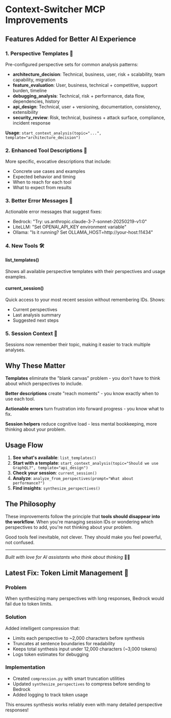 # Context-Switcher MCP Improvements

## Features Added for Better AI Experience

### 1. Perspective Templates 🎯
Pre-configured perspective sets for common analysis patterns:
- **architecture_decision**: Technical, business, user, risk + scalability, team capability, migration
- **feature_evaluation**: User, business, technical + competitive, support burden, timeline  
- **debugging_analysis**: Technical, risk + performance, data flow, dependencies, history
- **api_design**: Technical, user + versioning, documentation, consistency, extensibility
- **security_review**: Risk, technical, business + attack surface, compliance, incident response

**Usage**: `start_context_analysis(topic="...", template="architecture_decision")`

### 2. Enhanced Tool Descriptions 📝
More specific, evocative descriptions that include:
- Concrete use cases and examples
- Expected behavior and timing
- When to reach for each tool
- What to expect from results

### 3. Better Error Messages 🎯
Actionable error messages that suggest fixes:
- Bedrock: "Try: us.anthropic.claude-3-7-sonnet-20250219-v1:0"
- LiteLLM: "Set OPENAI_API_KEY environment variable"
- Ollama: "Is it running? Set OLLAMA_HOST=http://your-host:11434"

### 4. New Tools 🛠️

#### list_templates()
Shows all available perspective templates with their perspectives and usage examples.

#### current_session()
Quick access to your most recent session without remembering IDs. Shows:
- Current perspectives
- Last analysis summary
- Suggested next steps

### 5. Session Context 📍
Sessions now remember their topic, making it easier to track multiple analyses.

## Why These Matter

**Templates** eliminate the "blank canvas" problem - you don't have to think about which perspectives to include.

**Better descriptions** create "reach moments" - you know exactly when to use each tool.

**Actionable errors** turn frustration into forward progress - you know what to fix.

**Session helpers** reduce cognitive load - less mental bookkeeping, more thinking about your problem.

## Usage Flow

1. **See what's available**: `list_templates()`
2. **Start with a template**: `start_context_analysis(topic="Should we use GraphQL?", template="api_design")`
3. **Check your session**: `current_session()`
4. **Analyze**: `analyze_from_perspectives(prompt="What about performance?")`
5. **Find insights**: `synthesize_perspectives()`

## The Philosophy

These improvements follow the principle that **tools should disappear into the workflow**. When you're managing session IDs or wondering which perspectives to add, you're not thinking about your problem. 

Good tools feel inevitable, not clever. They should make you feel powerful, not confused.

---

*Built with love for AI assistants who think about thinking* 🤖💭


## Latest Fix: Token Limit Management 🔧

### Problem
When synthesizing many perspectives with long responses, Bedrock would fail due to token limits.

### Solution
Added intelligent compression that:
- Limits each perspective to ~2,000 characters before synthesis
- Truncates at sentence boundaries for readability  
- Keeps total synthesis input under 12,000 characters (~3,000 tokens)
- Logs token estimates for debugging

### Implementation
- Created `compression.py` with smart truncation utilities
- Updated `synthesize_perspectives` to compress before sending to Bedrock
- Added logging to track token usage

This ensures synthesis works reliably even with many detailed perspective responses!
